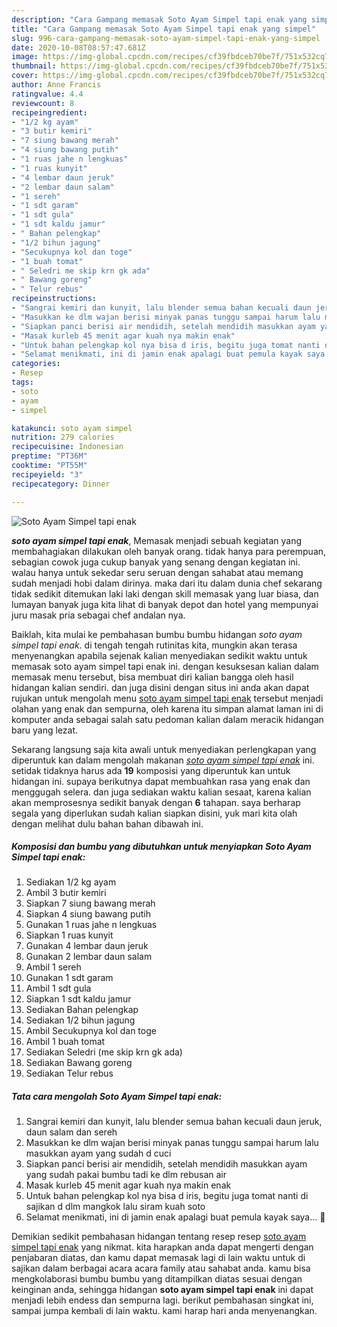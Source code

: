 ```yaml
---
description: "Cara Gampang memasak Soto Ayam Simpel tapi enak yang simpel"
title: "Cara Gampang memasak Soto Ayam Simpel tapi enak yang simpel"
slug: 996-cara-gampang-memasak-soto-ayam-simpel-tapi-enak-yang-simpel
date: 2020-10-08T08:57:47.681Z
image: https://img-global.cpcdn.com/recipes/cf39fbdceb70be7f/751x532cq70/soto-ayam-simpel-tapi-enak-foto-resep-utama.jpg
thumbnail: https://img-global.cpcdn.com/recipes/cf39fbdceb70be7f/751x532cq70/soto-ayam-simpel-tapi-enak-foto-resep-utama.jpg
cover: https://img-global.cpcdn.com/recipes/cf39fbdceb70be7f/751x532cq70/soto-ayam-simpel-tapi-enak-foto-resep-utama.jpg
author: Anne Francis
ratingvalue: 4.4
reviewcount: 8
recipeingredient:
- "1/2 kg ayam"
- "3 butir kemiri"
- "7 siung bawang merah"
- "4 siung bawang putih"
- "1 ruas jahe n lengkuas"
- "1 ruas kunyit"
- "4 lembar daun jeruk"
- "2 lembar daun salam"
- "1 sereh"
- "1 sdt garam"
- "1 sdt gula"
- "1 sdt kaldu jamur"
- " Bahan pelengkap"
- "1/2 bihun jagung"
- "Secukupnya kol dan toge"
- "1 buah tomat"
- " Seledri me skip krn gk ada"
- " Bawang goreng"
- " Telur rebus"
recipeinstructions:
- "Sangrai kemiri dan kunyit, lalu blender semua bahan kecuali daun jeruk, daun salam dan sereh"
- "Masukkan ke dlm wajan berisi minyak panas tunggu sampai harum lalu masukkan ayam yang sudah d cuci"
- "Siapkan panci berisi air mendidih, setelah mendidih masukkan ayam yang sudah pakai bumbu tadi ke dlm rebusan air"
- "Masak kurleb 45 menit agar kuah nya makin enak"
- "Untuk bahan pelengkap kol nya bisa d iris, begitu juga tomat nanti di sajikan d dlm mangkok lalu siram kuah soto"
- "Selamat menikmati, ini di jamin enak apalagi buat pemula kayak saya... 🥰"
categories:
- Resep
tags:
- soto
- ayam
- simpel

katakunci: soto ayam simpel 
nutrition: 279 calories
recipecuisine: Indonesian
preptime: "PT36M"
cooktime: "PT55M"
recipeyield: "3"
recipecategory: Dinner

---
```



![Soto Ayam Simpel tapi enak](https://img-global.cpcdn.com/recipes/cf39fbdceb70be7f/751x532cq70/soto-ayam-simpel-tapi-enak-foto-resep-utama.jpg)

<b><i>soto ayam simpel tapi enak</i></b>, Memasak menjadi sebuah kegiatan yang membahagiakan dilakukan oleh banyak orang. tidak hanya para perempuan, sebagian cowok juga cukup banyak yang senang dengan kegiatan ini. walau hanya untuk sekedar seru seruan dengan sahabat atau memang sudah menjadi hobi dalam dirinya. maka dari itu dalam dunia chef sekarang tidak sedikit ditemukan laki laki dengan skill memasak yang luar biasa, dan lumayan banyak juga kita lihat di banyak depot dan hotel yang mempunyai juru masak pria sebagai chef andalan nya.



Baiklah, kita mulai ke pembahasan bumbu bumbu hidangan <i>soto ayam simpel tapi enak</i>. di tengah tengah rutinitas kita, mungkin akan terasa menyenangkan apabila sejenak kalian menyediakan sedikit waktu untuk memasak soto ayam simpel tapi enak ini. dengan kesuksesan kalian dalam memasak menu tersebut, bisa membuat diri kalian bangga oleh hasil hidangan kalian sendiri. dan juga disini dengan situs ini anda akan dapat rujukan untuk mengolah menu <u>soto ayam simpel tapi enak</u> tersebut menjadi olahan yang enak dan sempurna, oleh karena itu simpan alamat laman ini di komputer anda sebagai salah satu pedoman kalian dalam meracik hidangan baru yang lezat.


Sekarang langsung saja kita awali untuk menyediakan perlengkapan yang diperuntuk kan dalam mengolah makanan <u><i>soto ayam simpel tapi enak</i></u> ini. setidak tidaknya harus ada <b>19</b> komposisi yang diperuntuk kan untuk hidangan ini. supaya berikutnya dapat membuahkan rasa yang enak dan menggugah selera. dan juga sediakan waktu kalian sesaat, karena kalian akan memprosesnya sedikit banyak dengan <b>6</b> tahapan. saya berharap segala yang diperlukan sudah kalian siapkan disini, yuk mari kita olah dengan melihat dulu bahan bahan dibawah ini.

<!--inarticleads1-->

##### Komposisi dan bumbu yang dibutuhkan untuk menyiapkan Soto Ayam Simpel tapi enak:

1. Sediakan 1/2 kg ayam
1. Ambil 3 butir kemiri
1. Siapkan 7 siung bawang merah
1. Siapkan 4 siung bawang putih
1. Gunakan 1 ruas jahe n lengkuas
1. Siapkan 1 ruas kunyit
1. Gunakan 4 lembar daun jeruk
1. Gunakan 2 lembar daun salam
1. Ambil 1 sereh
1. Gunakan 1 sdt garam
1. Ambil 1 sdt gula
1. Siapkan 1 sdt kaldu jamur
1. Sediakan  Bahan pelengkap
1. Sediakan 1/2 bihun jagung
1. Ambil Secukupnya kol dan toge
1. Ambil 1 buah tomat
1. Sediakan  Seledri (me skip krn gk ada)
1. Sediakan  Bawang goreng
1. Sediakan  Telur rebus




<!--inarticleads2-->

##### Tata cara mengolah Soto Ayam Simpel tapi enak:

1. Sangrai kemiri dan kunyit, lalu blender semua bahan kecuali daun jeruk, daun salam dan sereh
1. Masukkan ke dlm wajan berisi minyak panas tunggu sampai harum lalu masukkan ayam yang sudah d cuci
1. Siapkan panci berisi air mendidih, setelah mendidih masukkan ayam yang sudah pakai bumbu tadi ke dlm rebusan air
1. Masak kurleb 45 menit agar kuah nya makin enak
1. Untuk bahan pelengkap kol nya bisa d iris, begitu juga tomat nanti di sajikan d dlm mangkok lalu siram kuah soto
1. Selamat menikmati, ini di jamin enak apalagi buat pemula kayak saya... 🥰




Demikian sedikit pembahasan hidangan tentang resep resep <u>soto ayam simpel tapi enak</u> yang nikmat. kita harapkan anda dapat mengerti dengan penjabaran diatas, dan kamu dapat memasak lagi di lain waktu untuk di sajikan dalam berbagai acara acara family atau sahabat anda. kamu bisa mengkolaborasi bumbu bumbu yang ditampilkan diatas sesuai dengan keinginan anda, sehingga hidangan <b>soto ayam simpel tapi enak</b> ini dapat menjadi lebih endess dan sempurna lagi. berikut pembahasan singkat ini, sampai jumpa kembali di lain waktu. kami harap hari anda menyenangkan.

